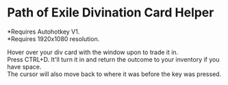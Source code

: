 # Path of Exile Divination Card Helper
*Requires Autohotkey V1.  
*Requires 1920x1080 resolution.

Hover over your div card with the window upon to trade it in.  
Press CTRL+D. It'll turn it in and return the outcome to your inventory if you have space.  
The cursor will also move back to where it was before the key was pressed.
